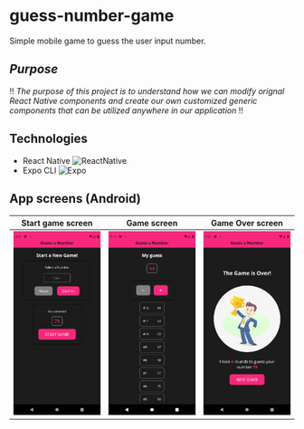 # guess-number-game
Simple mobile game to guess the user input number.

## *Purpose*
:bangbang: *The purpose of this project is to understand how we can modify orignal React Native components and create our own customized generic components that can be utilized anywhere in our application* :bangbang:

## Technologies
- React Native <img alt="ReactNative" src="https://img.shields.io/badge/-ReactNative-45b8d8?style=flat-square&logo=react&logoColor=white" />
- Expo CLI <img alt="Expo" src="https://img.shields.io/badge/-Expo-000000?style=flat-square&logo=expo&logoColor=white" />

## App screens (Android)
| Start game screen                               | Game screen                                | Game Over screen                               |
| ----------------------------------------------- | ------------------------------------------ | ---------------------------------------------- |
| <img src="assets/GameStartScreen" width="200"/> | <img src="assets/GameScreen" width="200"/> | <img src="assets/GameOverScreen" width="200"/> |
